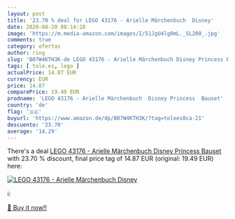 ```yaml
---
layout: post
title: '23.70 % deal for LEGO 43176 - Arielle Märchenbuch  Disney'
date: 2020-08-28 08:14:28
image: 'https://m.media-amazon.com/images/I/51JgU4lg0mL._SL200_.jpg'
comments: true
category: ofertas
author: ring
slug: 'B07W4KTH3K-de LEGO 43176 - Arielle Märchenbuch Disney Princess Bauset'
tags: [ tole.es, lego ]
actualPrice: 14.87 EUR
currency: EUR
price: 14.87
comparePrice: 19.49 EUR
prodname: 'LEGO 43176 - Arielle Märchenbuch  Disney Princess  Bauset'
country: 'de'
flag: '🇩🇪'
buyurl: 'https://www.amazon.de/dp/B07W4KTH3K/?tag=tolees0ca-21'
descuento: '23.70'
average: '14.29'
---
```


There's a deal [LEGO 43176 - Arielle Märchenbuch  Disney Princess  Bauset](https://www.amazon.de/dp/B07W4KTH3K/?tag=tolees0ca-21)  with  23.70 % discount, final price tag of  14.87 EUR (original: 19.49 EUR) here:

[![LEGO 43176 - Arielle Märchenbuch  Disney](https://m.media-amazon.com/images/I/51JgU4lg0mL._SL200_.jpg)](https://www.amazon.de/dp/B07W4KTH3K/?tag=tolees0ca-21)

ℹ️:


[🛒 Buy it now!!](https://www.amazon.de/dp/B07W4KTH3K/?tag=tolees0ca-21)
